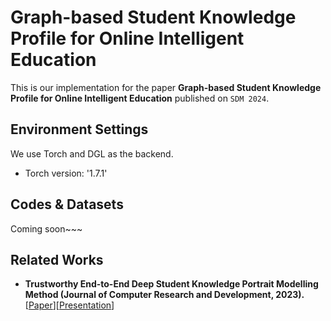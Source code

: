 # Graph-based Student Knowledge Profile for Online Intelligent Education

This is our implementation for the paper **Graph-based Student Knowledge Profile for Online Intelligent Education** published on `SDM 2024`. 

## Environment Settings
We use Torch and DGL as the backend. 
- Torch version:  '1.7.1'

## Codes & Datasets
Coming soon~~~

## Related Works
- **Trustworthy End-to-End Deep Student Knowledge Portrait Modelling Method (Journal of Computer Research and Development, 2023).** [[Paper](https://crad.ict.ac.cn/cn/article/doi/10.7544/issn1000-1239.202330229)][[Presentation](https://sosweetzhang.github.io/share/Talks/CCFAI2023-DKP.pdf)]
